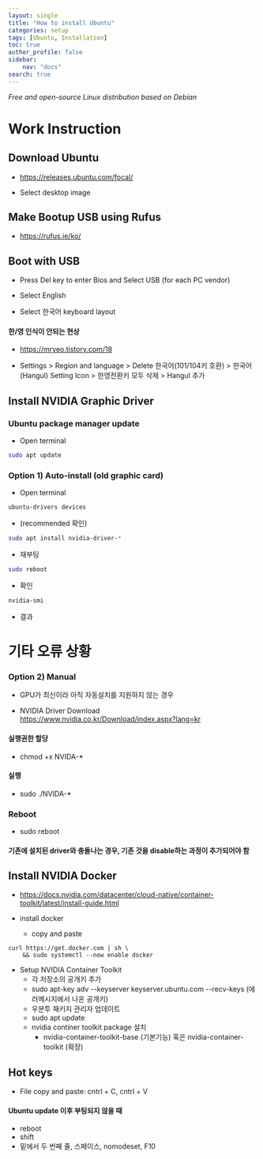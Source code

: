 ```yaml
---
layout: single
title: "How to install Ubuntu"
categories: setup
tags: [Ubuntu, Installation]
toc: true
author_profile: false
sidebar:
    nav: "docs"
search: true
---
```


*Free and open-source Linux distribution based on Debian*

# Work Instruction

## Download Ubuntu

- https://releases.ubuntu.com/focal/

- Select desktop image
  
## Make Bootup USB using Rufus

- https://rufus.ie/ko/

## Boot with USB

- Press Del key to enter Bios and Select USB (for each PC vendor)

- Select English

- Select 한국어 keyboard layout

#### 한/영 인식이 안되는 현상

- https://mryeo.tistory.com/18

- Settings > Region and language > Delete 한국어(101/104키 호환) > 한국어(Hangul) Setting Icon > 한영전환키 모두 삭제 > Hangul 추가





## Install NVIDIA Graphic Driver

### Ubuntu package manager update

- Open terminal

```bash
sudo apt update
```

### Option 1) Auto-install (old graphic card)

- Open terminal

```bash
ubuntu-drivers devices
```

- (recommended 확인)

```bash
sudo apt install nvidia-driver-*
```

- 재부팅

```bash
sudo reboot
```

- 확인

```bash
nvidia-smi
```

- 결과



# 기타 오류 상황

### Option 2) Manual

- GPU가 최신이라 아직 자동설치를 지원하지 않는 경우

- NVIDIA Driver Download https://www.nvidia.co.kr/Download/index.aspx?lang=kr

#### 실행권한 할당

- chmod +x NVIDA-*

#### 실행

- sudo ./NVIDA-*

### Reboot

- sudo reboot

#### 기존에 설치된 driver와 충돌나는 경우, 기존 것을 disable하는 과정이 추가되어야 함

## Install NVIDIA Docker

- https://docs.nvidia.com/datacenter/cloud-native/container-toolkit/latest/install-guide.html

- install docker 
  - copy and paste

```
curl https://get.docker.com | sh \
    && sudo systemctl --now enable docker
```
- Setup NVIDIA Container Toolkit
  - 각 저장소의 공개키 추가
  - sudo apt-key adv --keyserver keyserver.ubuntu.com --recv-keys (에러메시지에서 나온 공개키)
  - 우분투 패키지 관리자 업데이트
  - sudo apt update
  - nvidia continer toolkit package 설치
    - nvidia-container-toolkit-base (기본기능) 혹은 nvidia-container-toolkit (확장)



## Hot keys

- File copy and paste: cntrl + C, cntrl + V

#### Ubuntu update 이후 부팅되지 않을 때

- reboot
- shift
- 밑에서 두 번째 줄, 스페이스, nomodeset, F10
  